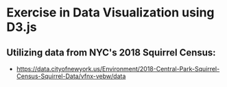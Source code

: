 # Exercise in Data Visualization using D3.js

## Utilizing data from NYC's 2018 Squirrel Census:
- https://data.cityofnewyork.us/Environment/2018-Central-Park-Squirrel-Census-Squirrel-Data/vfnx-vebw/data

